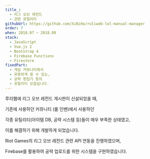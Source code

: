 ```yaml
---
title_:
  - 리그 오브 레전드
  - 관련 유틸리티
githubUrl: https://github.com/XiNiHa/ruliweb-lol-manual-manager
order: 7
when: 2018.07 ~ 2018.09
stack:
  - JavaScript
  - Vue.js 2
  - Bootstrap 4
  - Firebase Functions
  - Firestore
fixedPart:
  - 게임 커뮤니티에서
  - 유용하게 쓸 수 있는,
  - 공략 편집기 등의
  - 유틸리티 모음입니다.
---
```


<span class="nw">루리웹에 리그 오브 레전드</span>
<span class="nw">게시판이 신설되었을 때,</span>

<span class="nw">기존에 사용하던 커뮤니티</span>
<span class="nw">(롤 인벤)에서 사용하던</span>

<span class="nw">각종 유틸리티(아이템 DB,</span>
<span class="nw">공략 시스템 등)들이</span>
<span class="nw">매우 부족한 상태였고,</span>

<span class="nw">이를 해결하기 위해</span>
<span class="nw">개발하게 되었습니다.</span>

<span class="nw">Riot Games의 리그 오브 레전드</span>
<span class="nw">관련 API 연동을 진행하였으며,</span>

<span class="nw">Firebase를 활용하여</span>
<span class="nw">공략 업로드를 위한</span>
<span class="nw">시스템을 구현하였습니다.</span>
